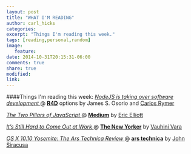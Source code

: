 ```yaml
---
layout: post
title: "WHAT I'M READING"
author: carl_hicks 
categories:
excerpt: "Things I'm reading this week."
tags: [reading,personal,random]
image:
   feature:
date: 2014-10-31T20:15:31-06:00
comments: true
share: true
modified:
link:
---
```


####Things I'm reading this week:
[ _NodeJS is taking over software development_ ](http://room4debate.com/debate/nodejs-is-taking-over-software-development) @ [**R4D**](http://room4debate.com) options by James S. Osorio and [Carlos Rymer](https://twitter.com/carlosrymer)

[ _The Two Pillars of JavaScript_ ](https://medium.com/javascript-scene/the-two-pillars-of-javascript-ee6f3281e7f3) @ [**Medium**](http://medium.com) by [Eric Elliott](http://ericleads.com/about/)

[ _It’s Still Hard to Come Out at Work_ ](http://www.newyorker.com/business/currency/still-hard-come-work) @ [**The New Yorker**](http://newyorker.com) by [Vauhini Vara](http://www.vauhinivara.com)

[ _OS X 10.10 Yosemite: The Ars Technica Review_ ](http://arstechnica.com/apple/2014/10/os-x-10-10/) @ [**ars technica**](http://arstechnica.com) by [John Siracusa](http://hypercritical.co/about/)
